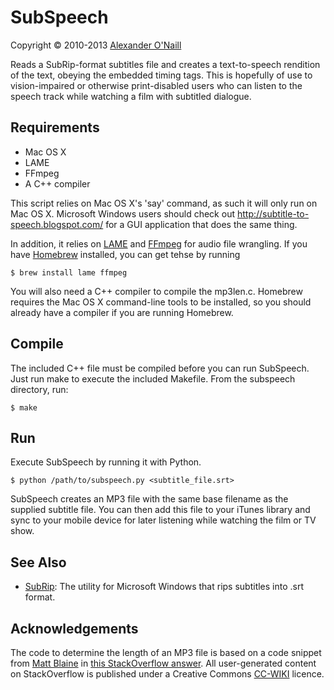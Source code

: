 SubSpeech
=========

Copyright &copy; 2010-2013 [Alexander O'Naill](https://github.com/alxp)

Reads a SubRip-format subtitles file and creates a text-to-speech rendition of the text, obeying the embedded timing tags. This is hopefully of use to vision-impaired or otherwise print-disabled users who can listen to the speech track while watching a film with subtitled dialogue.

Requirements
------------

 - Mac OS X
 - LAME
 - FFmpeg
 - A C++ compiler

This script relies on Mac OS X's 'say' command, as such it will only run on Mac OS X. Microsoft Windows users should check out http://subtitle-to-speech.blogspot.com/ for a GUI application that does the same thing.

In addition, it relies on [LAME](http://lame.sourceforge.net/) and [FFmpeg](http://www.ffmpeg.org/) for audio file wrangling. If you have [Homebrew](http://brew.sh/) installed, you can get tehse by running

    $ brew install lame ffmpeg

You will also need a C++ compiler to compile the mp3len.c. Homebrew requires the Mac OS X command-line tools to be installed, so you should already have a compiler if you are running Homebrew.

Compile
-------

The included C++ file must be compiled before you can run SubSpeech. Just run make to execute the included Makefile. From the subspeech directory, run:

    $ make

Run
---
  
Execute SubSpeech by running it with Python.

    $ python /path/to/subspeech.py <subtitle_file.srt>

SubSpeech creates an MP3 file with the same base filename as the supplied subtitle file. You can then add this file to your iTunes library and sync to your mobile device for later listening while watching the film or TV show.

See Also
--------

 - [SubRip](http://zuggy.wz.cz/): The utility for Microsoft Windows that rips subtitles into .srt format.

Acknowledgements
----------------

The code to determine the length of an MP3 file is based on a code snippet from [Matt Blaine](https://github.com/mblaine) in [this StackOverflow answer](http://stackoverflow.com/a/119616/19513). All user-generated content on StackOverflow is published under a Creative Commons [CC-WIKI](http://creativecommons.org/licenses/by-sa/3.0/) licence.

